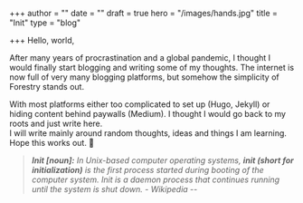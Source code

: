 +++
author = ""
date = ""
draft = true
hero = "/images/hands.jpg"
title = "Init"
type = "blog"

+++
Hello, world,

After many years of procrastination and a global pandemic, I thought I would finally start blogging and writing some of my thoughts. The internet is now full of very many blogging platforms, but somehow the simplicity of Forestry stands out.

With most platforms either too complicated to set up (Hugo, Jekyll) or hiding content behind paywalls (Medium). I thought I would go back to my roots and just write here.  
I will write mainly around random thoughts, ideas and things I am learning.  
Hope this works out. 🙂

> **_Init \[noun\]:_** _In Unix-based computer operating systems, **init (short for initialization)** is the first process started during booting of the computer system. Init is a daemon process that continues running until the system is shut down. - Wikipedia --_